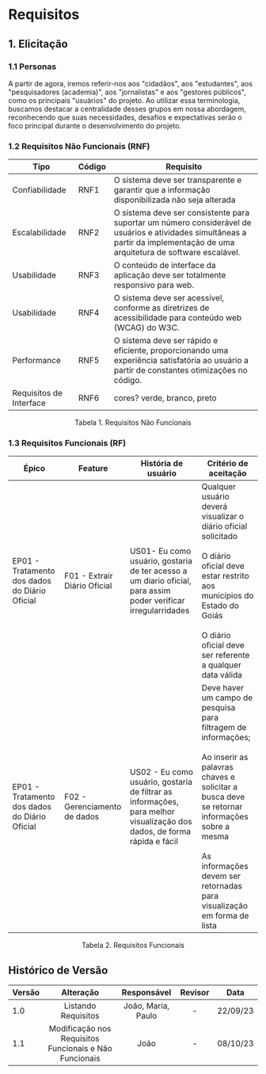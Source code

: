 # Requisitos 

## 1. Elicitação

### 1.1 Personas
A partir de agora, iremos referir-nos aos "cidadãos", aos "estudantes", aos "pesquisadores (academia)", aos "jornalistas" e aos "gestores públicos",  como os principais "usuários" do projeto. Ao utilizar essa terminologia, buscamos destacar a centralidade desses grupos em nossa abordagem, reconhecendo que suas necessidades, desafios e expectativas serão o foco principal durante o desenvolvimento do projeto.

### 1.2 Requisitos Não Funcionais (RNF)

|   Tipo   | Código | Requisito |
|   -     |    -    |    -      |
|    Confiabilidade    |   RNF1   | O sistema deve ser transparente e garantir que a informação disponibilizada não seja alterada|
|    Escalabilidade     |   RNF2   | O sistema deve ser consistente para suportar um número considerável de usuários e atividades simultâneas a partir da implementação de uma arquitetura de software escalável. |
|    Usabilidade     |   RNF3    | O conteúdo de interface da aplicação deve ser totalmente responsivo para web. |
|    Usabilidade     |   RNF4    | O sistema deve ser acessível, conforme as diretrizes de acessibilidade para conteúdo web (WCAG) do W3C. |
|    Performance     |   RNF5   | O sistema deve ser rápido e eficiente, proporcionando uma experiência satisfatória ao usuário a partir de constantes otimizações no código. |
| Requisitos de Interface |   RNF6    |    cores?  verde, branco, preto   |
<p align="center">Tabela 1. Requisitos Não Funcionais</p>

### 1.3 Requisitos Funcionais (RF)

| Épico  | Feature | História de usuário | Critério de aceitação|
|   -     |    -   |         -           |           -          |
| EP01 - Tratamento dos dados do Diário Oficial | F01 - Extrair Diário Oficial | US01- Eu como usuário, gostaria de ter acesso a um diario oficial, para assim poder verificar irregularridades | Qualquer usuário deverá visualizar o diário oficial solicitado <br/><br/> O diário oficial deve estar restrito aos municípios do Estado do Goiás <br/><br/> O diário oficial deve ser referente a qualquer data válida |
| EP01 - Tratamento dos dados do Diário Oficial | F02 - Gerenciamento de dados    |    US02 - Eu como usuário, gostaria de filtrar as informações, para melhor visualização dos dados, de forma rápida e fácil  | Deve haver um campo de pesquisa para filtragem de informações;<br/><br/>Ao inserir as palavras chaves e solicitar a busca deve se retornar informações sobre a mesma<br/><br/> As informações devem ser retornadas para visualização em forma de lista|
<p align="center">Tabela 2. Requisitos Funcionais</p>

## Histórico de Versão

| Versão | Alteração |  Responsável  | Revisor | Data  |
| ------ | :-------: | :-----------: | :-----: | :---: |
|  1.0   | Listando Requisitos | João, Maria, Paulo |  -   | 22/09/23 |
|  1.1   | Modificação nos Requisitos Funcionais e Não Funcionais | João | - | 08/10/23